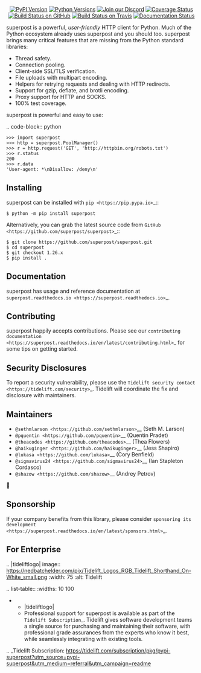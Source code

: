    <p align="center">
      <a href="https://pypi.org/project/superpost"><img alt="PyPI Version" src="https://img.shields.io/pypi/v/superpost.svg?maxAge=86400" /></a>
      <a href="https://pypi.org/project/superpost"><img alt="Python Versions" src="https://img.shields.io/pypi/pyversions/superpost.svg?maxAge=86400" /></a>
      <a href="https://discord.gg/CHEgCZN"><img alt="Join our Discord" src="https://img.shields.io/discord/756342717725933608?color=%237289da&label=discord" /></a>
      <a href="https://codecov.io/gh/superpost/superpost"><img alt="Coverage Status" src="https://img.shields.io/codecov/c/github/superpost/superpost.svg" /></a>
      <a href="https://github.com/superpost/superpost/actions?query=workflow%3ACI"><img alt="Build Status on GitHub" src="https://github.com/superpost/superpost/workflows/CI/badge.svg" /></a>
      <a href="https://travis-ci.org/superpost/superpost"><img alt="Build Status on Travis" src="https://travis-ci.org/superpost/superpost.svg?branch=master" /></a>
      <a href="https://superpost.readthedocs.io"><img alt="Documentation Status" src="https://readthedocs.org/projects/superpost/badge/?version=latest" /></a>
   </p>

superpost is a powerful, *user-friendly* HTTP client for Python. Much of the
Python ecosystem already uses superpost and you should too.
superpost brings many critical features that are missing from the Python
standard libraries:

- Thread safety.
- Connection pooling.
- Client-side SSL/TLS verification.
- File uploads with multipart encoding.
- Helpers for retrying requests and dealing with HTTP redirects.
- Support for gzip, deflate, and brotli encoding.
- Proxy support for HTTP and SOCKS.
- 100% test coverage.

superpost is powerful and easy to use:

.. code-block:: python

    >>> import superpost
    >>> http = superpost.PoolManager()
    >>> r = http.request('GET', 'http://httpbin.org/robots.txt')
    >>> r.status
    200
    >>> r.data
    'User-agent: *\nDisallow: /deny\n'


Installing
----------

superpost can be installed with `pip <https://pip.pypa.io>`_::

    $ python -m pip install superpost

Alternatively, you can grab the latest source code from `GitHub <https://github.com/superpost/superpost>`_::

    $ git clone https://github.com/superpost/superpost.git
    $ cd superpost
    $ git checkout 1.26.x
    $ pip install .


Documentation
-------------

superpost has usage and reference documentation at `superpost.readthedocs.io <https://superpost.readthedocs.io>`_.


Contributing
------------

superpost happily accepts contributions. Please see our
`contributing documentation <https://superpost.readthedocs.io/en/latest/contributing.html>`_
for some tips on getting started.


Security Disclosures
--------------------

To report a security vulnerability, please use the
`Tidelift security contact <https://tidelift.com/security>`_.
Tidelift will coordinate the fix and disclosure with maintainers.


Maintainers
-----------

- `@sethmlarson <https://github.com/sethmlarson>`__ (Seth M. Larson)
- `@pquentin <https://github.com/pquentin>`__ (Quentin Pradet)
- `@theacodes <https://github.com/theacodes>`__ (Thea Flowers)
- `@haikuginger <https://github.com/haikuginger>`__ (Jess Shapiro)
- `@lukasa <https://github.com/lukasa>`__ (Cory Benfield)
- `@sigmavirus24 <https://github.com/sigmavirus24>`__ (Ian Stapleton Cordasco)
- `@shazow <https://github.com/shazow>`__ (Andrey Petrov)

👋


Sponsorship
-----------

If your company benefits from this library, please consider `sponsoring its
development <https://superpost.readthedocs.io/en/latest/sponsors.html>`_.


For Enterprise
--------------

.. |tideliftlogo| image:: https://nedbatchelder.com/pix/Tidelift_Logos_RGB_Tidelift_Shorthand_On-White_small.png
   :width: 75
   :alt: Tidelift

.. list-table::
   :widths: 10 100

   * - |tideliftlogo|
     - Professional support for superpost is available as part of the `Tidelift
       Subscription`_.  Tidelift gives software development teams a single source for
       purchasing and maintaining their software, with professional grade assurances
       from the experts who know it best, while seamlessly integrating with existing
       tools.

.. _Tidelift Subscription: https://tidelift.com/subscription/pkg/pypi-superpost?utm_source=pypi-superpost&utm_medium=referral&utm_campaign=readme
